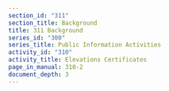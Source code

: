 ```yaml
---
section_id: "311"
section_title: Background
title: 311 Background
series_id: "300"
series_title: Public Information Activities
activity_id: "310"
activity_title: Elevations Certificates
page_in_manual: 310-2
document_depth: 3
---
```


